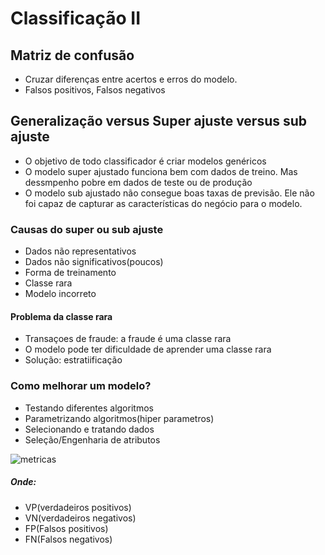 # Classificação II

## Matriz de confusão
 - Cruzar diferenças entre acertos e erros do modelo.
 - Falsos positivos, Falsos negativos
 
## Generalização versus Super ajuste versus sub ajuste
 - O objetivo de todo classificador é criar modelos genéricos
 - O modelo super ajustado funciona bem com dados de treino. Mas dessmpenho pobre em dados de teste ou de produção
 - O modelo sub ajustado não consegue boas taxas de previsão. Ele não foi capaz de capturar as características do negócio para o modelo.


### Causas do super ou sub ajuste
 - Dados não representativos
 - Dados não significativos(poucos)
 - Forma de treinamento
 - Classe rara
 - Modelo incorreto


#### Problema da classe rara
 - Transaçoes de fraude: a fraude é uma classe rara
 - O modelo pode ter dificuldade de aprender uma classe rara
 - Solução: estratiificação
 
 
### Como melhorar um modelo?
 - Testando diferentes algoritmos
 - Parametrizando algoritmos(hiper parametros)
 - Selecionando e tratando dados
 - Seleção/Engenharia de atributos
 
 ![metricas](./metricas.png)
 
##### Onde:
 - VP(verdadeiros positivos)
 - VN(verdadeiros negativos)
 - FP(Falsos positivos)
 - FN(Falsos negativos)
 
 
 
 
 
 